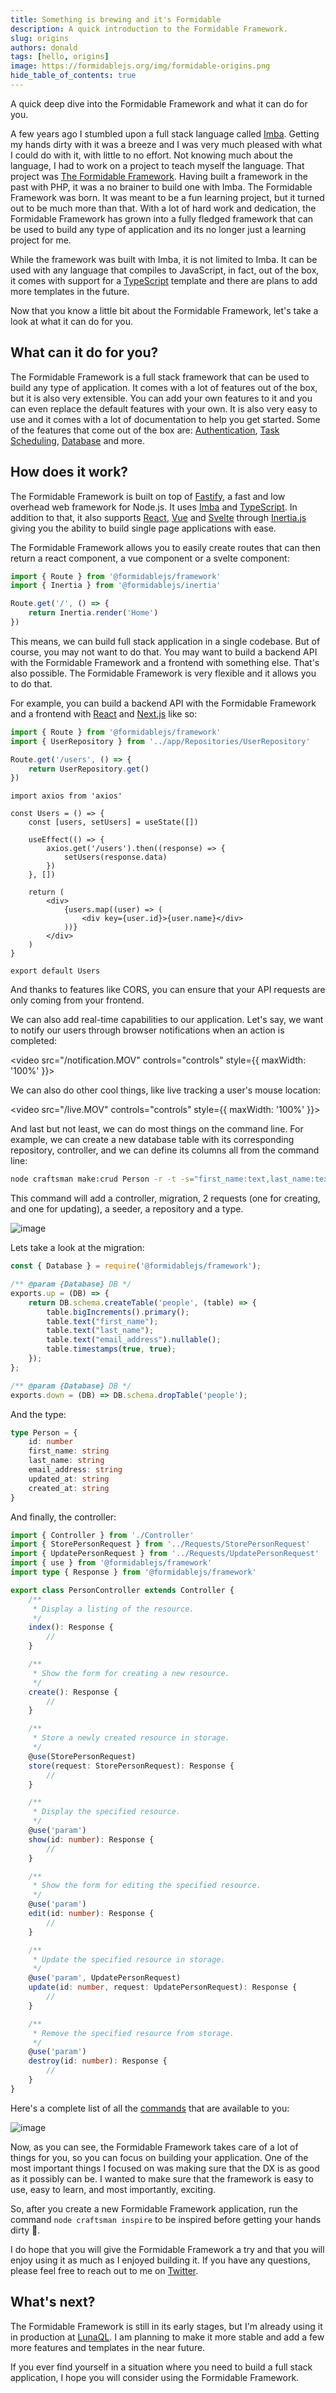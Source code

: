 ```yaml
---
title: Something is brewing and it's Formidable
description: A quick introduction to the Formidable Framework.
slug: origins
authors: donald
tags: [hello, origins]
image: https://formidablejs.org/img/formidable-origins.png
hide_table_of_contents: true
---
```


<head>
	<meta name="twitter:card" content="summary_large_image" />
	<meta name="twitter:site" content="@formidablejs" />
	<meta name="twitter:creator" content="@donaldpakkies" />
	<meta name="twitter:title" content="Something is brewing and it's Formidable" />
	<meta name="twitter:description" content="A quick introduction to the Formidable Framework." />
	<meta name="twitter:image" content="https://formidablejs.org/img/formidable-origins.png" />
	<meta name="twitter:url" content="https://formidablejs.org/blog/origins" />
</head>

A quick deep dive into the Formidable Framework and what it can do for you.

<!--truncate-->

A few years ago I stumbled upon a full stack language called [Imba](https://imba.io). Getting my hands dirty with it was a breeze and I was very much pleased with what I could do with it, with little to no effort. Not knowing much about the language, I had to work on a project to teach myself the language. That project was [The Formidable Framework](https://formidablejs.org). Having built a framework in the past with PHP, it was a no brainer to build one with Imba. The Formidable Framework was born. It was meant to be a fun learning project, but it turned out to be much more than that. With a lot of hard work and dedication, the Formidable Framework has grown into a fully fledged framework that can be used to build any type of application and its no longer just a learning project for me.

While the framework was built with Imba, it is not limited to Imba. It can be used with any language that compiles to JavaScript, in fact, out of the box, it comes with support for a [TypeScript](https://typescriptlang.org) template and there are plans to add more templates in the future.

Now that you know a little bit about the Formidable Framework, let's take a look at what it can do for you.

## What can it do for you?

The Formidable Framework is a full stack framework that can be used to build any type of application. It comes with a lot of features out of the box, but it is also very extensible. You can add your own features to it and you can even replace the default features with your own. It is also very easy to use and it comes with a lot of documentation to help you get started. Some of the features that come out of the box are: [Authentication](/docs/authentication), [Task Scheduling](/docs/scheduling), [Database](/docs/database-getting-started) and more.

## How does it work?

The Formidable Framework is built on top of [Fastify](https://fastify.dev), a fast and low overhead web framework for Node.js. It uses [Imba](https://imba.io) and [TypeScript](https://typescriptlang.org). In addition to that, it also supports [React](https://react.dev), [Vue](https://vuejs.org) and [Svelte](https://svelte.dev) through [Inertia.js](https://inertiajs.com) giving you the ability to build single page applications with ease.

The Formidable Framework allows you to easily create routes that can then return a react component, a vue component or a svelte component:

```ts title="routes/web.ts" showLineNumbers
import { Route } from '@formidablejs/framework'
import { Inertia } from '@formidablejs/inertia'

Route.get('/', () => {
	return Inertia.render('Home')
})
```

This means, we can build full stack application in a single codebase. But of course, you may not want to do that. You may want to build a backend API with the Formidable Framework and a frontend with something else. That's also possible. The Formidable Framework is very flexible and it allows you to do that.

For example, you can build a backend API with the Formidable Framework and a frontend with [React](https://reactjs.org) and [Next.js](https://nextjs.org) like so:

```ts title="routes/api.ts" showLineNumbers
import { Route } from '@formidablejs/framework'
import { UserRepository } from '../app/Repositories/UserRepository'

Route.get('/users', () => {
	return UserRepository.get()
})
```

```tsx title="pages/users.tsx" showLineNumbers
import axios from 'axios'

const Users = () => {
	const [users, setUsers] = useState([])

	useEffect(() => {
		axios.get('/users').then((response) => {
			setUsers(response.data)
		})
	}, [])

	return (
		<div>
			{users.map((user) => (
				<div key={user.id}>{user.name}</div>
			))}
		</div>
	)
}

export default Users
```

And thanks to features like CORS, you can ensure that your API requests are only coming from your frontend.

We can also add real-time capabilities to our application. Let's say, we want to notify our users through browser notifications when an action is completed:

<video src="/notification.MOV" controls="controls" style={{ maxWidth: '100%' }}>
</video>

We can also do other cool things, like live tracking a user's mouse location:

<video src="/live.MOV" controls="controls" style={{ maxWidth: '100%' }}>
</video>

And last but not least, we can do most things on the command line. For example, we can create a new database table with its corresponding repository, controller, and we can define its columns all from the command line:

```bash
node craftsman make:crud Person -r -t -s="first_name:text,last_name:text,email_address:text.nullable"
```

This command will add a controller, migration, 2 requests (one for creating, and one for updating), a seeder, a repository and a type.

![image](/img/make-crud.png)


Lets take a look at the migration:

```ts title="database/migrations/20230916181244_create_people_table.js" showLineNumbers
const { Database } = require('@formidablejs/framework');

/** @param {Database} DB */
exports.up = (DB) => {
	return DB.schema.createTable('people', (table) => {
		table.bigIncrements().primary();
		table.text("first_name");
		table.text("last_name");
		table.text("email_address").nullable();
		table.timestamps(true, true);
	});
};

/** @param {Database} DB */
exports.down = (DB) => DB.schema.dropTable('people');
```

And the type:

```ts title="app/Database/Types/Person.ts" showLineNumbers
type Person = {
	id: number
	first_name: string
	last_name: string
	email_address: string
	updated_at: string
	created_at: string
}
```

And finally, the controller:

```ts title="app/Http/Controllers/PersonController.ts" showLineNumbers
import { Controller } from './Controller'
import { StorePersonRequest } from '../Requests/StorePersonRequest'
import { UpdatePersonRequest } from '../Requests/UpdatePersonRequest'
import { use } from '@formidablejs/framework'
import type { Response } from '@formidablejs/framework'

export class PersonController extends Controller {
    /**
     * Display a listing of the resource.
     */
    index(): Response {
        //
    }

    /**
     * Show the form for creating a new resource.
     */
    create(): Response {
        //
    }

    /**
     * Store a newly created resource in storage.
     */
    @use(StorePersonRequest)
    store(request: StorePersonRequest): Response {
        //
    }

    /**
     * Display the specified resource.
     */
    @use('param')
    show(id: number): Response {
        //
    }

    /**
     * Show the form for editing the specified resource.
     */
    @use('param')
    edit(id: number): Response {
        //
    }

    /**
     * Update the specified resource in storage.
     */
    @use('param', UpdatePersonRequest)
    update(id: number, request: UpdatePersonRequest): Response {
        //
    }

    /**
     * Remove the specified resource from storage.
     */
    @use('param')
    destroy(id: number): Response {
        //
    }
}
```

Here's a complete list of all the [commands](/docs/craftsman) that are available to you:

![image](/img/craftsman-commands.png)

Now, as you can see, the Formidable Framework takes care of a lot of things for you, so you can focus on building your application. One of the most important things I focused on was making sure that the DX is as good as it possibly can be. I wanted to make sure that the framework is easy to use, easy to learn, and most importantly, exciting.

So, after you create a new Formidable Framework application, run the command `node craftsman inspire` to be inspired before getting your hands dirty 🎉.

I do hope that you will give the Formidable Framework a try and that you will enjoy using it as much as I enjoyed building it. If you have any questions, please feel free to reach out to me on [Twitter](https://twitter.com/donaldpakkies).

## What's next?

The Formidable Framework is still in its early stages, but I'm already using it in production at [LunaQL](https://lunaql.com). I am planning to make it more stable and add a few more features and templates in the near future.

If you ever find yourself in a situation where you need to build a full stack application, I hope you will consider using the Formidable Framework.
